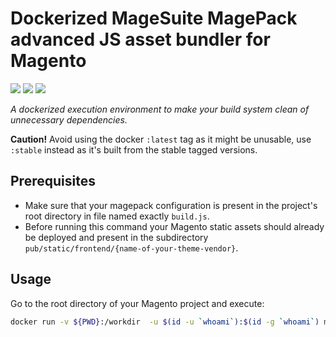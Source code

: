# Dockerized MageSuite MagePack advanced JS asset bundler for Magento

[![](https://images.microbadger.com/badges/image/magesuite/bundle-theme-js:stable.svg)](https://microbadger.com/images/magesuite/bundle-theme-js:stable "Get your own image badge on microbadger.com") [![](https://images.microbadger.com/badges/version/magesuite/bundle-theme-js:stable.svg)](https://microbadger.com/images/magesuite/bundle-theme-js:stable "Get your own version badge on microbadger.com")
[![](https://images.microbadger.com/badges/commit/magesuite/bundle-theme-js.svg)](https://microbadger.com/images/magesuite/bundle-theme-js "Get your own commit badge on microbadger.com")

_A dockerized execution environment to make your build system clean of unnecessary dependencies._

**Caution!** Avoid using the docker `:latest` tag as it might be unusable, use `:stable` instead as it's built
from the stable tagged versions.

## Prerequisites

- Make sure that your magepack configuration is present in the project's root directory in file named exactly `build.js`.
- Before running this command your Magento static assets should already be deployed and present in the subdirectory
  `pub/static/frontend/{name-of-your-theme-vendor}`.
  
## Usage

Go to the root directory of your Magento project and execute:

```bash
docker run -v ${PWD}:/workdir  -u $(id -u `whoami`):$(id -g `whoami`) magesuite/bundle-theme-js:stable "{name-of-your-theme-vendor}"
```  


